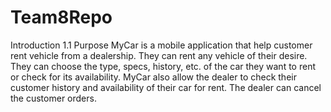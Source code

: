 # Team8Repo

Introduction
1.1	Purpose
MyCar is a mobile application that help customer rent vehicle from a dealership. They can rent any vehicle of their desire. They can choose the type, specs, history, etc. of the car they want to rent or check for its availability. MyCar also allow the dealer to check their customer history and availability of their car for rent. The dealer can cancel the customer orders.

